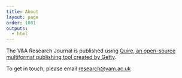 ```yaml
---
title: About
layout: page
order: 1001
outputs:
  - html
---
```


The V&A Research Journal is published using [Quire, an open-source multiformat publishing tool created by Getty](https://quire.getty.edu/).

To get in touch, please email [research@vam.ac.uk](mailto:research@vam.ac.uk)